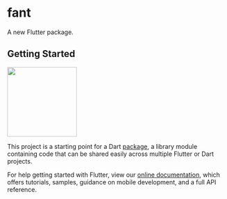 # fant

A new Flutter package.

## Getting Started


<img  width="160" src="https://github.com/yx544806988/fant/blob/master/fant_example/image/Screenshot_20200421-144658.jpg" />

This project is a starting point for a Dart
[package](https://flutter.dev/developing-packages/),
a library module containing code that can be shared easily across
multiple Flutter or Dart projects.

For help getting started with Flutter, view our 
[online documentation](https://flutter.dev/docs), which offers tutorials, 
samples, guidance on mobile development, and a full API reference.
